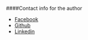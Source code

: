 ####Contact info for the author
* [Facebook](https://www.facebook.com/marielle.moreiralucana)
* [Github](https://github.com/MarielleML/anax-flat)
* [Linkedin](https://www.linkedin.com/in/marielle-moreira-lucana-62a916154/)
